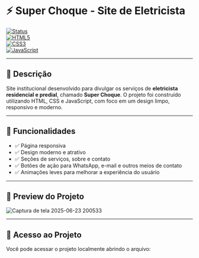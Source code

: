 # ⚡ Super Choque - Site de Eletricista

[![Status](https://img.shields.io/badge/status-finalizado-green?style=for-the-badge)](#)  
[![HTML5](https://img.shields.io/badge/HTML5-E34F26?style=for-the-badge&logo=html5&logoColor=white)](#)  
[![CSS3](https://img.shields.io/badge/CSS3-1572B6?style=for-the-badge&logo=css3&logoColor=white)](#)  
[![JavaScript](https://img.shields.io/badge/JavaScript-F7DF1E?style=for-the-badge&logo=javascript&logoColor=black)](#)

---

## 📄 Descrição

Site institucional desenvolvido para divulgar os serviços de **eletricista residencial e predial**, chamado **Super Choque**. O projeto foi construído utilizando HTML, CSS e JavaScript, com foco em um design limpo, responsivo e moderno.

---

## 🎯 Funcionalidades

- ✅ Página responsiva  
- ✅ Design moderno e atrativo  
- ✅ Seções de serviços, sobre e contato  
- ✅ Botões de ação para WhatsApp, e-mail e outros meios de contato  
- ✅ Animações leves para melhorar a experiência do usuário  

---

## 🎥 Preview do Projeto

![Captura de tela 2025-06-23 200533](https://github.com/user-attachments/assets/2170f7db-be1c-44c2-bf37-2dc284b48202)

---

## 🚀 Acesso ao Projeto

Você pode acessar o projeto localmente abrindo o arquivo:

